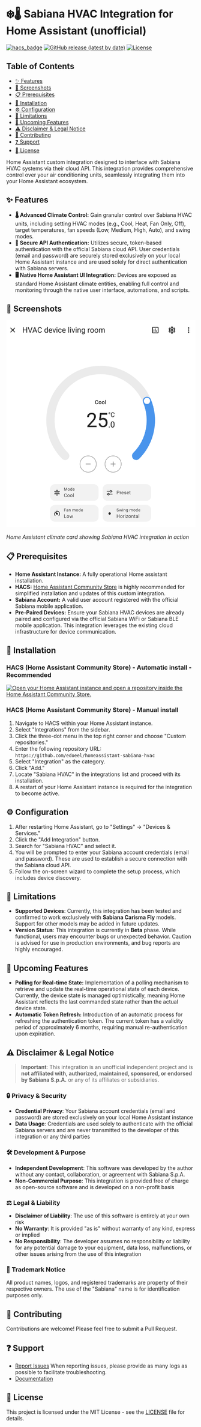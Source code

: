 # ❄️🌡️ Sabiana HVAC Integration for Home Assistant (unofficial)

[![hacs_badge](https://img.shields.io/badge/HACS-Default-blue.svg)](https://github.com/hacs/integration)
[![GitHub release (latest by date)](https://img.shields.io/github/v/release/edoeel/homeassistant-sabiana-hvac)](https://github.com/edoeel/homeassistant-sabiana-hvac/releases)
[![License](https://img.shields.io/github/license/edoeel/homeassistant-sabiana-hvac.svg)](LICENSE)

## Table of Contents

- [✨ Features](#-features)
- [📱 Screenshots](#-screenshots)
- [📋 Prerequisites](#-prerequisites)
- [🚀 Installation](#-installation)
- [⚙️ Configuration](#-configuration)
- [🚧 Limitations](#-limitations)
- [🌟 Upcoming Features](#-upcoming-features)
- [⚠️ Disclaimer & Legal Notice](#️-disclaimer--legal-notice)
- [🤝 Contributing](#contributing)
- [❓ Support](#support)
- [📄 License](#license)

Home Assistant custom integration designed to interface with Sabiana HVAC systems via their cloud API. This integration provides comprehensive control over your air conditioning units, seamlessly integrating them into your Home Assistant ecosystem.

## ✨ Features

*   **🌡️ Advanced Climate Control:** Gain granular control over Sabiana HVAC units, including setting HVAC modes (e.g., Cool, Heat, Fan Only, Off), target temperatures, fan speeds (Low, Medium, High, Auto), and swing modes.
*   **🔐 Secure API Authentication:** Utilizes secure, token-based authentication with the official Sabiana cloud API. User credentials (email and password) are securely stored exclusively on your local Home Assistant instance and are used solely for direct authentication with Sabiana servers.
*   **🖥️ Native Home Assistant UI Integration:** Devices are exposed as standard Home Assistant climate entities, enabling full control and monitoring through the native user interface, automations, and scripts.

## 📱 Screenshots

![Sabiana HVAC Card](images/card.png)

*Home Assistant climate card showing Sabiana HVAC integration in action*

## 📋 Prerequisites

*   **Home Assistant Instance:** A fully operational Home assistant installation.
*   **HACS:** [Home Assistant Community Store](https://hacs.xyz/) is highly recommended for simplified installation and updates of this custom integration.
*   **Sabiana Account:** A valid user account registered with the official Sabiana mobile application.
*   **Pre-Paired Devices:** Ensure your Sabiana HVAC devices are already paired and configured via the official Sabiana WiFi or Sabiana BLE mobile application. This integration leverages the existing cloud infrastructure for device communication.

## 🚀 Installation

### HACS (Home Assistant Community Store) - Automatic install - Recommended

[![Open your Home Assistant instance and open a repository inside the Home Assistant Community Store.](https://my.home-assistant.io/badges/hacs_repository.svg)](https://my.home-assistant.io/redirect/hacs_repository/?owner=edoeel&repository=homeassistant-sabiana-hvac&category=Integration)

### HACS (Home Assistant Community Store) - Manual install

1.  Navigate to HACS within your Home Assistant instance.
2.  Select "Integrations" from the sidebar.
3.  Click the three-dot menu in the top right corner and choose "Custom repositories."
4.  Enter the following repository URL: `https://github.com/edoeel/homeassistant-sabiana-hvac`
5.  Select "Integration" as the category.
6.  Click "Add."
7.  Locate "Sabiana HVAC" in the integrations list and proceed with its installation.
8.  A restart of your Home Assistant instance is required for the integration to become active.

## ⚙️ Configuration

1.  After restarting Home Assistant, go to "Settings" -> "Devices & Services."
2.  Click the "Add Integration" button.
3.  Search for "Sabiana HVAC" and select it.
4.  You will be prompted to enter your Sabiana account credentials (email and password). These are used to establish a secure connection with the Sabiana cloud API.
5.  Follow the on-screen wizard to complete the setup process, which includes device discovery.

## 🚧 Limitations

*   **Supported Devices**: Currently, this integration has been tested and confirmed to work exclusively with **Sabiana Carisma Fly** models. Support for other models may be added in future updates.
*   **Version Status**: This integration is currently in **Beta** phase. While functional, users may encounter bugs or unexpected behavior. Caution is advised for use in production environments, and bug reports are highly encouraged.

## 🌟 Upcoming Features

*   **Polling for Real-time State:** Implementation of a polling mechanism to retrieve and update the real-time operational state of each device. Currently, the device state is managed optimistically, meaning Home Assistant reflects the last commanded state rather than the actual device state.
*   **Automatic Token Refresh:** Introduction of an automatic process for refreshing the authentication token. The current token has a validity period of approximately 6 months, requiring manual re-authentication upon expiration.

## ⚠️ Disclaimer & Legal Notice
> **Important**: This integration is an unofficial independent project and is **not affiliated with, authorized, maintained, sponsored, or endorsed by Sabiana S.p.A.** or any of its affiliates or subsidiaries.

### 🔒 Privacy & Security

- **Credential Privacy**: Your Sabiana account credentials (email and password) are stored exclusively on your local Home Assistant instance
- **Data Usage**: Credentials are used solely to authenticate with the official Sabiana servers and are never transmitted to the developer of this integration or any third parties

### 🛠️ Development & Purpose

- **Independent Development**: This software was developed by the author without any contact, collaboration, or agreement with Sabiana S.p.A.
- **Non-Commercial Purpose**: This integration is provided free of charge as open-source software and is developed on a non-profit basis

### ⚖️ Legal & Liability

- **Disclaimer of Liability**: The use of this software is entirely at your own risk
- **No Warranty**: It is provided "as is" without warranty of any kind, express or implied
- **No Responsibility**: The developer assumes no responsibility or liability for any potential damage to your equipment, data loss, malfunctions, or other issues arising from the use of this integration

### 📝 Trademark Notice

All product names, logos, and registered trademarks are property of their respective owners. The use of the "Sabiana" name is for identification purposes only.

## 🤝 Contributing

Contributions are welcome! Please feel free to submit a Pull Request.

## ❓ Support

- [Report Issues](https://github.com/edoeel/homeassistant-sabiana-hvac/issues)
  When reporting issues, please provide as many logs as possible to facilitate troubleshooting.
- [Documentation](https://github.com/edoeel/homeassistant-sabiana-hvac)

## 📄 License

This project is licensed under the MIT License - see the [LICENSE](LICENSE) file for details.